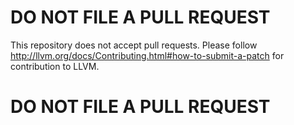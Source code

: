 # **DO NOT FILE A PULL REQUEST**

This repository does not accept pull requests. Please follow http://llvm.org/docs/Contributing.html#how-to-submit-a-patch for contribution to LLVM.

# **DO NOT FILE A PULL REQUEST**
